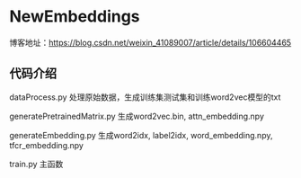 # NewEmbeddings

博客地址：https://blog.csdn.net/weixin_41089007/article/details/106604465

## 代码介绍

dataProcess.py    处理原始数据，生成训练集测试集和训练word2vec模型的txt

generatePretrainedMatrix.py   生成word2vec.bin, attn_embedding.npy

generateEmbedding.py    生成word2idx, label2idx, word_embedding.npy, tfcr_embedding.npy

train.py    主函数
